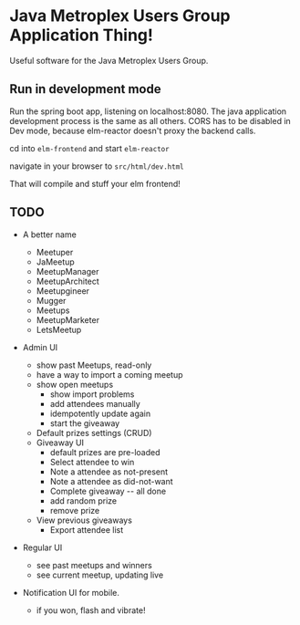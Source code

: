 # Java Metroplex Users Group Application Thing!

Useful software for the Java Metroplex Users Group.

## Run in development mode

Run the spring boot app, listening on localhost:8080.
The java application development process is the same as all others. CORS
has to be disabled in Dev mode, because elm-reactor doesn't proxy the backend calls.

cd into `elm-frontend` and start `elm-reactor`

navigate in your browser to `src/html/dev.html`

That will compile and stuff your elm frontend!

## TODO

* A better name
    * Meetuper
    * JaMeetup
    * MeetupManager
    * MeetupArchitect
    * Meetupgineer
    * Mugger
    * Meetups
    * MeetupMarketer
    * LetsMeetup

* Admin UI
  * show past Meetups, read-only
  * have a way to import a coming meetup
  * show open meetups
    * show import problems
    * add attendees manually
    * idempotently update again
    * start the giveaway
  * Default prizes settings (CRUD)
  * Giveaway UI
    * default prizes are pre-loaded
    * Select attendee to win
    * Note a attendee as not-present
    * Note a attendee as did-not-want
    * Complete giveaway -- all done
    * add random prize
    * remove prize
  * View previous giveaways
    * Export attendee list

* Regular UI
  * see past meetups and winners
  * see current meetup, updating live

* Notification UI for mobile. 
  * if you won, flash and vibrate!